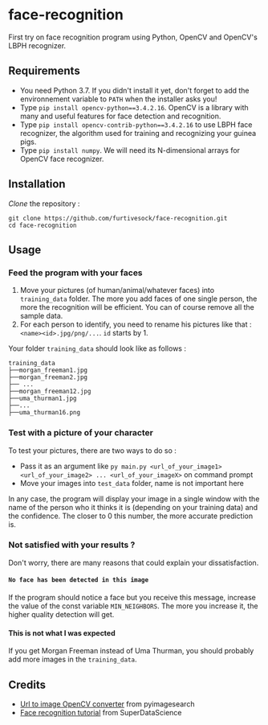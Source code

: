 # face-recognition

First try on face recognition program using Python, OpenCV and OpenCV's LBPH recognizer.

## Requirements

- You need Python 3.7. If you didn't install it yet, don't forget to add the environnement variable to `PATH` when the installer asks you!
- Type `pip install opencv-python==3.4.2.16`. OpenCV is a library with many and useful features for face detection and recognition.
- Type `pip install opencv-contrib-python==3.4.2.16` to use LBPH face recognizer, the algorithm used for training and recognizing your guinea pigs.
- Type `pip install numpy`. We will need its N-dimensional arrays for OpenCV face recognizer.

## Installation

*Clone* the repository :
```
git clone https://github.com/furtivesock/face-recognition.git
cd face-recognition
```

## Usage

### Feed the program with your faces

1) Move your pictures (of human/animal/whatever faces) into `training_data` folder. The more you add faces of one single person, the more the recognition will be efficient.
You can of course remove all the sample data.
2) For each person to identify, you need to rename his pictures like that : `<name><id>.jpg/png/...`. `id` starts by 1.

Your folder `training_data` should look like as follows :

```
training_data
├──morgan_freeman1.jpg
├──morgan_freeman2.jpg
├── ...
├──morgan_freeman12.jpg
├──uma_thurman1.jpg
├──...
├──uma_thurman16.png
```

### Test with a picture of your character

To test your pictures, there are two ways to do so :
- Pass it as an argument like `py main.py <url_of_your_image1> <url_of_your_image2> ... <url_of_your_imageX>` on command prompt
- Move your images into `test_data` folder, name is not important here

In any case, the program will display your image in a single window with the name of the person who it thinks it is (depending on your training data) and the confidence. The closer to 0 this number, the more accurate prediction is.

### Not satisfied with your results ?

Don't worry, there are many reasons that could explain your dissatisfaction.

#### `No face has been detected in this image`
If the program should notice a face but you receive this message, increase the value of the const variable `MIN_NEIGHBORS`. The more you increase it, the higher quality detection will get.

#### This is not what I was expected
If you get Morgan Freeman instead of Uma Thurman, you should probably add more images in the `training_data`.

## Credits

- [Url to image OpenCV converter](https://www.pyimagesearch.com/2015/03/02/convert-url-to-image-with-python-and-opencv/) from pyimagesearch
- [Face recognition tutorial](https://www.superdatascience.com/blogs/opencv-face-recognition) from SuperDataScience
